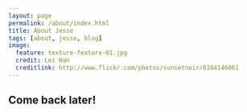 ```yaml
---
layout: page
permalink: /about/index.html
title: About Jesse
tags: [about, jesse, blog]
image:
  feature: texture-feature-01.jpg
  credit: Lei Han
  creditlink: http://www.flickr.com/photos/sunsetnoir/8104146861
---
```


## Come back later!
